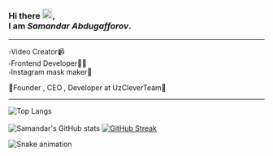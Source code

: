 ### Hi there <img src="https://raw.githubusercontent.com/samandareo/samandareo/master/wave.gif" width="20px">, <br /> I am *Samandar Abdugafforov*.
<hr>
▫️Video Creator📹<br />
▫️Frontend Developer🧑‍💻<br />
▫️Instagram mask maker🎨<br />

🔰Founder , CEO , Developer at UzCleverTeam👥
<br />
<hr>

![Top Langs](https://github-readme-stats.vercel.app/api/top-langs/?username=samandareo&theme=algolia&layout=compact)
<br />
<br />
![Samandar's GitHub stats](https://github-readme-stats.vercel.app/api?username=samandareo&show_icons=true&theme=algolia)
[![GitHub Streak](https://github-readme-streak-stats.herokuapp.com?user=Samandareo&theme=algolia&date_format=M%20j%5B%2C%20Y%5D)](https://git.io/streak-stats)


![Snake animation](https://github.com/samandareo/samandareo/blob/main/snake.svg)

